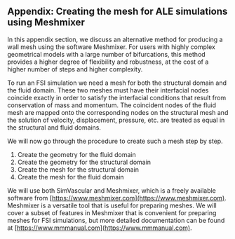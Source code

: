 ## Appendix: Creating the mesh for ALE simulations using Meshmixer

In this appendix section, we discuss an alternative method for producing a wall mesh using the software Meshmixer. For users with highly complex geometrical models with a large number of bifurcations, this method provides a higher degree of flexibility and robustness, at the cost of a higher number of steps and higher complexity.

To run an FSI simulation we need a mesh for both the structural domain and the fluid domain. These two meshes must have their interfacial nodes coincide exactly in order to satisfy the interfacial conditions that result from conservation of mass and momentum. The coincident nodes of the fluid mesh are mapped onto the corresponding nodes on the structural mesh and the solution of velocity, displacement, pressure, etc. are treated as equal in the structural and fluid domains.

We will now go through the procedure to create such a mesh step by step.

  1. Create the geometry for the fluid domain
  2. Create the geometry for the structural domain
  3. Create the mesh for the structural domain
  4. Create the mesh for the fluid domain
  
We will use both SimVascular and Meshmixer, which is a freely available software from [https://www.meshmixer.com](https://www.meshmixer.com).
Meshmixer is a versatile tool that is useful for preparing meshes.
We will cover a subset of features in Meshmixer that is convenient for preparing meshes for FSI simulations, but more detailed documentation can be found at [https://www.mmmanual.com](https://www.mmmanual.com).

   










































